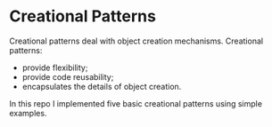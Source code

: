 # Creational Patterns
Creational patterns deal with object creation mechanisms. Creational patterns:
  * provide flexibility;
  * provide code reusability;
  * encapsulates the details of object creation.

In this repo I implemented five basic creational patterns using simple examples.